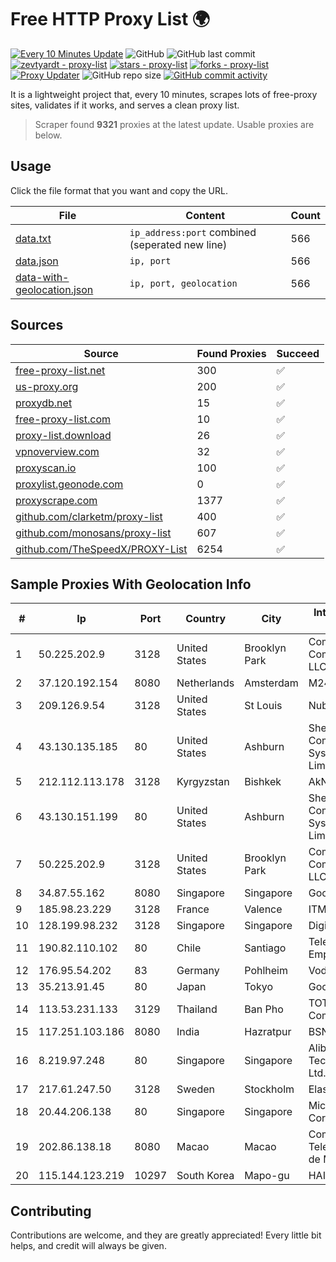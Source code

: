 
# Free HTTP Proxy List 🌍

[![Every 10 Minutes Update](https://github.com/mertguvencli/http-proxy-list/actions/workflows/main.yml/badge.svg?branch=main)](https://github.com/mertguvencli/http-proxy-list/actions/workflows/main.yml)
![GitHub](https://img.shields.io/github/license/mertguvencli/http-proxy-list)
![GitHub last commit](https://img.shields.io/github/last-commit/mertguvencli/http-proxy-list)
[![zevtyardt - proxy-list](https://img.shields.io/static/v1?label=zevtyardt&message=proxy-list&color=blue&logo=github)](https://github.com/zevtyardt/proxy-list "Go to GitHub repo")
[![stars - proxy-list](https://img.shields.io/github/stars/zevtyardt/proxy-list?style=social)](https://github.com/zevtyardt/proxy-list)
[![forks - proxy-list](https://img.shields.io/github/forks/zevtyardt/proxy-list?style=social)](https://github.com/zevtyardt/proxy-list)
[![Proxy Updater](https://github.com/zevtyardt/proxy-list/workflows/Proxy%20Updater/badge.svg)](https://github.com/zevtyardt/proxy-list/actions?query=workflow:"Proxy+Updater")
![GitHub repo size](https://img.shields.io/github/repo-size/zevtyardt/proxy-list)
[![GitHub commit activity](https://img.shields.io/github/commit-activity/m/zevtyardt/proxy-list?logo=commits)](https://github.com/zevtyardt/proxy-list/commits/main)

It is a lightweight project that, every 10 minutes, scrapes lots of free-proxy sites, validates if it works, and serves a clean proxy list.

> Scraper found **9321** proxies at the latest update. Usable proxies are below.

## Usage

Click the file format that you want and copy the URL.

|File|Content|Count|
|----|-------|-----|
|[data.txt](https://raw.githubusercontent.com/mertguvencli/http-proxy-list/main/proxy-list/data.txt)|`ip_address:port` combined (seperated new line)|566|
|[data.json](https://raw.githubusercontent.com/mertguvencli/http-proxy-list/main/proxy-list/data.json)|`ip, port`|566|
|[data-with-geolocation.json](https://raw.githubusercontent.com/mertguvencli/http-proxy-list/main/proxy-list/data-with-geolocation.json)|`ip, port, geolocation`|566|

## Sources

|Source|Found Proxies|Succeed|
|------|-------------|-------|
|[free-proxy-list.net](https://free-proxy-list.net)|300|✅|
|[us-proxy.org](https://www.us-proxy.org)|200|✅|
|[proxydb.net](http://proxydb.net)|15|✅|
|[free-proxy-list.com](https://free-proxy-list.com/?page=&port=&type%5B%5D=http&type%5B%5D=https&up_time=0&search=Search)|10|✅|
|[proxy-list.download](https://www.proxy-list.download/HTTP)|26|✅|
|[vpnoverview.com](https://vpnoverview.com/privacy/anonymous-browsing/free-proxy-servers)|32|✅|
|[proxyscan.io](https://www.proxyscan.io)|100|✅|
|[proxylist.geonode.com](https://proxylist.geonode.com/api/proxy-list?limit=300&page=1&sort_by=lastChecked&sort_type=desc&protocols=http,https)|0|✅|
|[proxyscrape.com](https://api.proxyscrape.com/v2/?request=displayproxies&protocol=http&timeout=10000&country=all&ssl=all&anonymity=all)|1377|✅|
|[github.com/clarketm/proxy-list](https://raw.githubusercontent.com/clarketm/proxy-list/master/proxy-list-raw.txt)|400|✅|
|[github.com/monosans/proxy-list](https://raw.githubusercontent.com/monosans/proxy-list/main/proxies/http.txt)|607|✅|
|[github.com/TheSpeedX/PROXY-List](https://raw.githubusercontent.com/TheSpeedX/PROXY-List/master/http.txt)|6254|✅|


## Sample Proxies With Geolocation Info

|#|Ip|Port|Country|City|Internet Service Provider|
|-|--|----|-------|----|-------------------------|
|1|50.225.202.9|3128|United States|Brooklyn Park|Comcast Cable Communications, LLC|
|2|37.120.192.154|8080|Netherlands|Amsterdam|M247 Europe SRL|
|3|209.126.9.54|3128|United States|St Louis|Nubes, LLC|
|4|43.130.135.185|80|United States|Ashburn|Shenzhen Tencent Computer Systems Company Limited|
|5|212.112.113.178|3128|Kyrgyzstan|Bishkek|AkNet|
|6|43.130.151.199|80|United States|Ashburn|Shenzhen Tencent Computer Systems Company Limited|
|7|50.225.202.9|3128|United States|Brooklyn Park|Comcast Cable Communications, LLC|
|8|34.87.55.162|8080|Singapore|Singapore|Google LLC|
|9|185.98.23.229|3128|France|Valence|ITMETRIX|
|10|128.199.98.232|3128|Singapore|Singapore|DigitalOcean, LLC|
|11|190.82.110.102|80|Chile|Santiago|Telefonica Empresas|
|12|176.95.54.202|83|Germany|Pohlheim|Vodafone GmbH|
|13|35.213.91.45|80|Japan|Tokyo|Google LLC|
|14|113.53.231.133|3129|Thailand|Ban Pho|TOT Public Company Limited|
|15|117.251.103.186|8080|India|Hazratpur|BSNL Internet|
|16|8.219.97.248|80|Singapore|Singapore|Alibaba (US) Technology Co., Ltd.|
|17|217.61.247.50|3128|Sweden|Stockholm|Elastx AB|
|18|20.44.206.138|80|Singapore|Singapore|Microsoft Corporation|
|19|202.86.138.18|8080|Macao|Macao|Companhia de Telecomunicacoes de Macau|
|20|115.144.123.219|10297|South Korea|Mapo-gu|HAIonNet|



## Contributing

Contributions are welcome, and they are greatly appreciated! Every
little bit helps, and credit will always be given.

